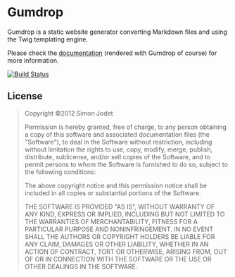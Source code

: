 # Gumdrop

Gumdrop is a static website generator converting Markdown files and using the Twig templating engine.

Please check the [documentation](http://simonjodet.github.com/gumdrop/) (rendered with Gumdrop of course) for more information.

[![Build Status](https://secure.travis-ci.org/simonjodet/gumdrop.png)](http://travis-ci.org/simonjodet/gumdrop)

## License

> Copyright &copy;2012 Simon Jodet
>
> Permission is hereby granted, free of charge, to any person obtaining a copy of
> this software and associated documentation files (the "Software"), to deal in
> the Software without restriction, including without limitation the rights to
> use, copy, modify, merge, publish, distribute, sublicense, and/or sell copies
> of the Software, and to permit persons to whom the Software is furnished to do
> so, subject to the following conditions:
>
> The above copyright notice and this permission notice shall be included in all
> copies or substantial portions of the Software.
>
> THE SOFTWARE IS PROVIDED "AS IS", WITHOUT WARRANTY OF ANY KIND, EXPRESS OR
> IMPLIED, INCLUDING BUT NOT LIMITED TO THE WARRANTIES OF MERCHANTABILITY,
> FITNESS FOR A PARTICULAR PURPOSE AND NONINFRINGEMENT. IN NO EVENT SHALL THE
> AUTHORS OR COPYRIGHT HOLDERS BE LIABLE FOR ANY CLAIM, DAMAGES OR OTHER
> LIABILITY, WHETHER IN AN ACTION OF CONTRACT, TORT OR OTHERWISE, ARISING FROM,
> OUT OF OR IN CONNECTION WITH THE SOFTWARE OR THE USE OR OTHER DEALINGS IN THE
> SOFTWARE.